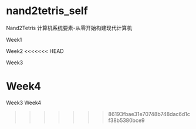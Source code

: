 # nand2tetris_self
Nand2Tetris 计算机系统要素-从零开始构建现代计算机

Week1

Week2
<<<<<<< HEAD

Week3

Week4
=======
Week3
Week4
>>>>>>> 86193fbae31e70748b748dac6d1cf38b5380bce9
